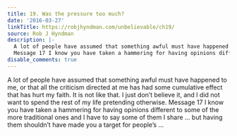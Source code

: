 ```yaml
---
title: 19. Was the pressure too much?
date: '2016-03-27'
linkTitle: https://robjhyndman.com/unbelievable/ch19/
source: Rob J Hyndman
description: |-
  A lot of people have assumed that something awful must have happened to me, or that all the criticism directed at me has had some cumulative effect that has hurt my faith. It is not like that. I just don’t believe it, and I did not want to spend the rest of my life pretending otherwise.
  Message 17 I know you have taken a hammering for having opinions different to some of the more traditional ones and I have to say some of them I share … but having them shouldn’t have made you a target for people’s ...
disable_comments: true
---
```

A lot of people have assumed that something awful must have happened to me, or that all the criticism directed at me has had some cumulative effect that has hurt my faith. It is not like that. I just don’t believe it, and I did not want to spend the rest of my life pretending otherwise.
Message 17 I know you have taken a hammering for having opinions different to some of the more traditional ones and I have to say some of them I share … but having them shouldn’t have made you a target for people’s ...